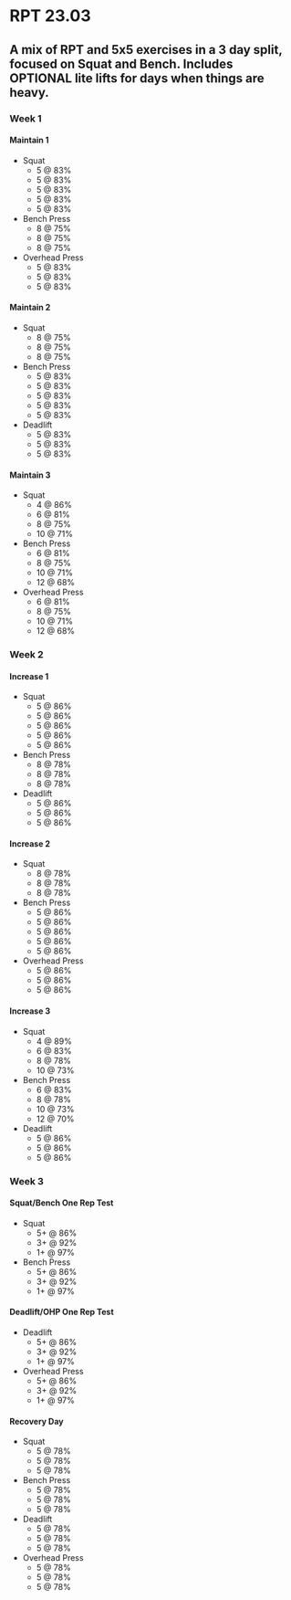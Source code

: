 # RPT 23.03

## A mix of RPT and 5x5 exercises in a 3 day split, focused on Squat and Bench. Includes OPTIONAL lite lifts for days when things are heavy.

### Week 1

#### Maintain 1

* Squat
  * 5 @ 83%
  * 5 @ 83%
  * 5 @ 83%
  * 5 @ 83%
  * 5 @ 83%
* Bench Press
  * 8 @ 75%
  * 8 @ 75%
  * 8 @ 75%
* Overhead Press
  * 5 @ 83%
  * 5 @ 83%
  * 5 @ 83%

#### Maintain 2

* Squat
  * 8 @ 75%
  * 8 @ 75%
  * 8 @ 75%
* Bench Press
  * 5 @ 83%
  * 5 @ 83%
  * 5 @ 83%
  * 5 @ 83%
  * 5 @ 83%
* Deadlift
  * 5 @ 83%
  * 5 @ 83%
  * 5 @ 83%

#### Maintain 3

* Squat
  * 4 @ 86%
  * 6 @ 81%
  * 8 @ 75%
  * 10 @ 71%
* Bench Press
  * 6 @ 81%
  * 8 @ 75%
  * 10 @ 71%
  * 12 @ 68%
* Overhead Press
  * 6 @ 81%
  * 8 @ 75%
  * 10 @ 71%
  * 12 @ 68%

### Week 2

#### Increase 1

* Squat
  * 5 @ 86%
  * 5 @ 86%
  * 5 @ 86%
  * 5 @ 86%
  * 5 @ 86%
* Bench Press
  * 8 @ 78%
  * 8 @ 78%
  * 8 @ 78%
* Deadlift
  * 5 @ 86%
  * 5 @ 86%
  * 5 @ 86%

#### Increase 2

* Squat
  * 8 @ 78%
  * 8 @ 78%
  * 8 @ 78%
* Bench Press
  * 5 @ 86%
  * 5 @ 86%
  * 5 @ 86%
  * 5 @ 86%
  * 5 @ 86%
* Overhead Press
  * 5 @ 86%
  * 5 @ 86%
  * 5 @ 86%

#### Increase 3

* Squat
  * 4 @ 89%
  * 6 @ 83%
  * 8 @ 78%
  * 10 @ 73%
* Bench Press
  * 6 @ 83%
  * 8 @ 78%
  * 10 @ 73%
  * 12 @ 70%
* Deadlift
  * 5 @ 86%
  * 5 @ 86%
  * 5 @ 86%

### Week 3

#### Squat/Bench One Rep Test

* Squat
  * 5+ @ 86%
  * 3+ @ 92%
  * 1+ @ 97%
* Bench Press
  * 5+ @ 86%
  * 3+ @ 92%
  * 1+ @ 97%

#### Deadlift/OHP One Rep Test

* Deadlift
  * 5+ @ 86%
  * 3+ @ 92%
  * 1+ @ 97%
* Overhead Press
  * 5+ @ 86%
  * 3+ @ 92%
  * 1+ @ 97%

#### Recovery Day

* Squat
  * 5 @ 78%
  * 5 @ 78%
  * 5 @ 78%
* Bench Press
  * 5 @ 78%
  * 5 @ 78%
  * 5 @ 78%
* Deadlift
  * 5 @ 78%
  * 5 @ 78%
  * 5 @ 78%
* Overhead Press
  * 5 @ 78%
  * 5 @ 78%
  * 5 @ 78%

